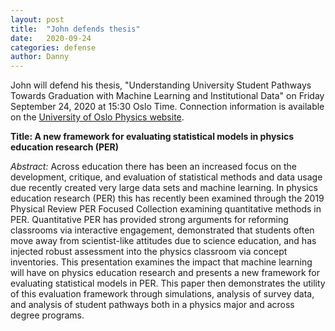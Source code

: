 ```yaml
---
layout: post
title:  "John defends thesis"
date:   2020-09-24
categories: defense
author: Danny
---
```


John will defend his thesis, "Understanding University Student Pathways Towards Graduation with Machine Learning and Institutional Data" on Friday September 24, 2020 at 15:30 Oslo Time. Connection information is available on the [University of Oslo Physics website](https://www.mn.uio.no/fysikk/english/research/news-and-events/events/disputations/2020/John%20Mark%20Aiken).

**Title: A new framework for evaluating statistical models in physics education research (PER)**

_Abstract:_ Across education there has been an increased focus on the development, critique, and evaluation of statistical methods and data usage due recently created very large data sets and machine learning. In physics education research (PER) this has recently been examined through the 2019 Physical Review PER Focused Collection examining quantitative methods in PER. Quantitative PER has provided strong arguments for reforming classrooms via interactive engagement, demonstrated that students often move away from scientist-like attitudes due to science education, and has injected robust assessment into the physics classroom via concept inventories. This presentation examines the impact that machine learning will have on physics education research and presents a new framework for evaluating statistical models in PER. This paper then demonstrates the utility of this evaluation framework through simulations, analysis of survey data, and analysis of student pathways both in a physics major and across degree programs.
